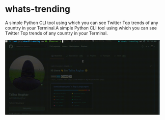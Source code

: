 # whats-trending

A simple Python CLI tool using which you can see Twitter Top trends of any country in your Terminal.A simple Python CLI tool using which you can see Twitter Top trends of any country in your Terminal.

![](screenshots/output.gif)
